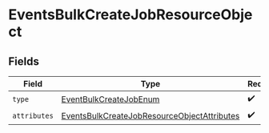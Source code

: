 # EventsBulkCreateJobResourceObject


## Fields

| Field                                                                                                                 | Type                                                                                                                  | Required                                                                                                              | Description                                                                                                           |
| --------------------------------------------------------------------------------------------------------------------- | --------------------------------------------------------------------------------------------------------------------- | --------------------------------------------------------------------------------------------------------------------- | --------------------------------------------------------------------------------------------------------------------- |
| `type`                                                                                                                | [EventBulkCreateJobEnum](../../models/components/EventBulkCreateJobEnum.md)                                           | :heavy_check_mark:                                                                                                    | N/A                                                                                                                   |
| `attributes`                                                                                                          | [EventsBulkCreateJobResourceObjectAttributes](../../models/components/EventsBulkCreateJobResourceObjectAttributes.md) | :heavy_check_mark:                                                                                                    | N/A                                                                                                                   |